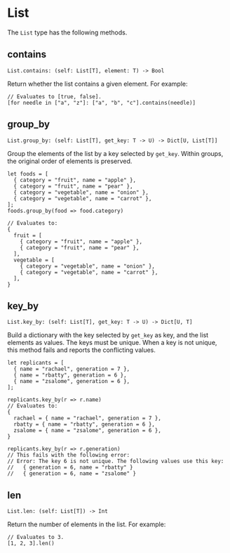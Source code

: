 # List

The `List` type has the following methods.

## contains

    List.contains: (self: List[T], element: T) -> Bool

Return whether the list contains a given element. For example:

```rcl
// Evaluates to [true, false].
[for needle in ["a", "z"]: ["a", "b", "c"].contains(needle)]
```

## group_by

    List.group_by: (self: List[T], get_key: T -> U) -> Dict[U, List[T]]

Group the elements of the list by a key selected by `get_key`. Within groups,
the original order of elements is preserved.

```rcl
let foods = [
  { category = "fruit", name = "apple" },
  { category = "fruit", name = "pear" },
  { category = "vegetable", name = "onion" },
  { category = "vegetable", name = "carrot" },
];
foods.group_by(food => food.category)

// Evaluates to:
{
  fruit = [
    { category = "fruit", name = "apple" },
    { category = "fruit", name = "pear" },
  ],
  vegetable = [
    { category = "vegetable", name = "onion" },
    { category = "vegetable", name = "carrot" },
  ],
}
```

## key_by

    List.key_by: (self: List[T], get_key: T -> U) -> Dict[U, T]

Build a dictionary with the key selected by `get_key` as key, and the list
elements as values. The keys must be unique. When a key is not unique, this
method fails and reports the conflicting values.

```rcl
let replicants = [
  { name = "rachael", generation = 7 },
  { name = "rbatty", generation = 6 },
  { name = "zsalome", generation = 6 },
];

replicants.key_by(r => r.name)
// Evaluates to:
{
  rachael = { name = "rachael", generation = 7 },
  rbatty = { name = "rbatty", generation = 6 },
  zsalome = { name = "zsalome", generation = 6 },
}

replicants.key_by(r => r.generation)
// This fails with the following error:
// Error: The key 6 is not unique. The following values use this key:
//   { generation = 6, name = "rbatty" }
//   { generation = 6, name = "zsalome" }
```

## len

    List.len: (self: List[T]) -> Int

Return the number of elements in the list. For example:

```rcl
// Evaluates to 3.
[1, 2, 3].len()
```
